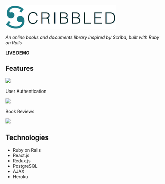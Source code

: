 ![Scribbled Logo](./app/assets/images/scribbled-logo.png)

*An online books and documents library inspired by Scribd, built with Ruby on Rails*

**[LIVE DEMO](https://scribbled-scribd.herokuapp.com/#/)**

## Features

![]("./lib/assets/screenshot")

User Authentication

![](https://media.giphy.com/media/XZZlQMTbqo2Hu2b7AS/giphy.gif)

Book Reviews 

![](https://media.giphy.com/media/WryTJPQO0clmVty06f/giphy.gif)

## Technologies

* Ruby on Rails
* React.js
* Redux.js
* PostgreSQL
* AJAX
* Heroku
